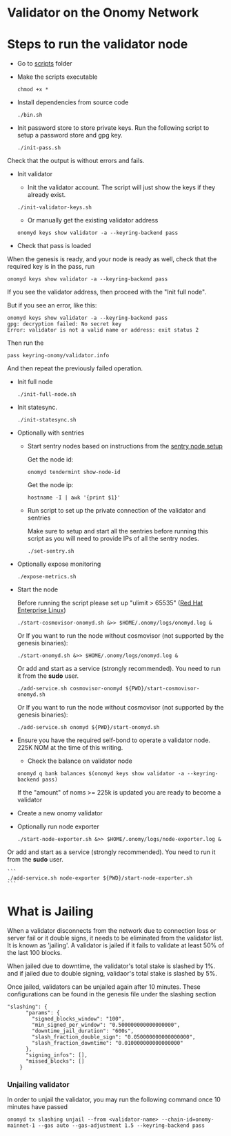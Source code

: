 # Validator on the Onomy Network

# Steps to run the validator node

* Go to [scripts](../scripts) folder

* Make the scripts executable

    ```
    chmod +x *
    ```

* Install dependencies from source code

    ```
    ./bin.sh
    ```

* Init password store to store private keys. Run the following script to setup a password store and gpg key.

    ```
    ./init-pass.sh
    ```

Check that the output is without errors and fails.

* Init validator

    * Init the validator account. The script will just show the keys if they already exist.

    ```
    ./init-validator-keys.sh
    ```

    * Or manually get the existing validator address

    ```
    onomyd keys show validator -a --keyring-backend pass
    ```

* Check that pass is loaded

When the genesis is ready, and your node is ready as well, check that the required key is in the pass, run
```
onomyd keys show validator -a --keyring-backend pass
```
If you see the validator address, then proceed with the "Init full node".

But if you see an error, like this:
```
onomyd keys show validator -a --keyring-backend pass
gpg: decryption failed: No secret key
Error: validator is not a valid name or address: exit status 2
```
Then run the
```
pass keyring-onomy/validator.info
```
And then repeat the previously failed operation.

* Init full node

    ```
    ./init-full-node.sh
    ```

* Init statesync.

    ```
    ./init-statesync.sh
    ```

* Optionally with sentries

    * Start sentry nodes based on instructions from the [sentry node setup](sentry.md)

      Get the node id:
        ```
        onomyd tendermint show-node-id
        ```

      Get the node ip:

        ```
        hostname -I | awk '{print $1}'
        ```

    * Run script to set up the private connection of the validator and sentries

      Make sure to setup and start all the sentries before running this script as you will need to provide IPs of all
      the sentry nodes.

        ```
        ./set-sentry.sh
        ```

* Optionally expose monitoring

    ```
    ./expose-metrics.sh
    ```

* Start the node

  Before running the script please set up "ulimit > 65535" ([Red Hat Enterprise Linux](set-ulimit-rhel8.md))

    ```
    ./start-cosmovisor-onomyd.sh &>> $HOME/.onomy/logs/onomyd.log &
    ```

  Or If you want to run the node without cosmovisor (not supported by the genesis binaries):

    ```
    ./start-onomyd.sh &>> $HOME/.onomy/logs/onomyd.log &
    ```

  Or add and start as a service (strongly recommended). You need to run it from the **sudo** user.

    ```
    ./add-service.sh cosmovisor-onomyd ${PWD}/start-cosmovisor-onomyd.sh
    ```

  Or If you want to run the node without cosmovisor (not supported by the genesis binaries):

    ```
    ./add-service.sh onomyd ${PWD}/start-onomyd.sh
    ```

* Ensure you have the required self-bond to operate a validator node. 225K NOM at the time of this writing.
    * Check the balance on validator node

    ```
    onomyd q bank balances $(onomyd keys show validator -a --keyring-backend pass)
    ```

  If the "amount" of noms >= 225k is updated you are ready to become a validator

* Create a new onomy validator

* Optionally run node exporter

    ```
    ./start-node-exporter.sh &>> $HOME/.onomy/logs/node-exporter.log &
    ```

Or add and start as a service (strongly recommended). You need to run it from the **sudo** user.

    ```
    ./add-service.sh node-exporter ${PWD}/start-node-exporter.sh
    ```


# What is Jailing

When a validator disconnects from the network due to connection loss or server fail or it double signs, it needs to be
eliminated from the validator list. It is known as 'jailing'. A validator is jailed if it fails to validate at least 50%
of the last 100 blocks.

When jailed due to downtime, the validator's total stake is slashed by 1%. and if jailed due to double signing,
validaor's total stake is slashed by 5%.

Once jailed, validators can be unjailed again after 10 minutes. These configurations can be found in the genesis file
under the slashing section

```
"slashing": {
      "params": {
        "signed_blocks_window": "100",
        "min_signed_per_window": "0.500000000000000000",
        "downtime_jail_duration": "600s",
        "slash_fraction_double_sign": "0.050000000000000000",
        "slash_fraction_downtime": "0.010000000000000000"
      },
      "signing_infos": [],
      "missed_blocks": []
    }
```

### Unjailing validator

In order to unjail the validator, you may run the following command once 10 minutes have passed

```
onomyd tx slashing unjail --from <validator-name> --chain-id=onomy-mainnet-1 --gas auto --gas-adjustment 1.5 --keyring-backend pass
```


